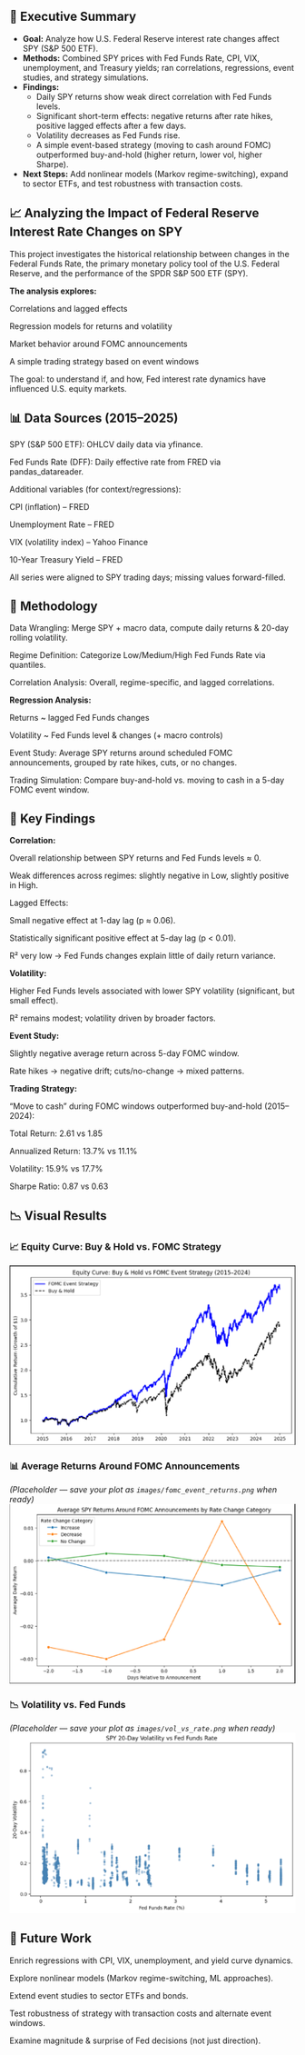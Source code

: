 ## 🚀 Executive Summary

- **Goal:** Analyze how U.S. Federal Reserve interest rate changes affect SPY (S&P 500 ETF).  
- **Methods:** Combined SPY prices with Fed Funds Rate, CPI, VIX, unemployment, and Treasury yields; ran correlations, regressions, event studies, and strategy simulations.  
- **Findings:**  
  - Daily SPY returns show weak direct correlation with Fed Funds levels.  
  - Significant short-term effects: negative returns after rate hikes, positive lagged effects after a few days.  
  - Volatility decreases as Fed Funds rise.  
  - A simple event-based strategy (moving to cash around FOMC) outperformed buy-and-hold (higher return, lower vol, higher Sharpe).  
- **Next Steps:** Add nonlinear models (Markov regime-switching), expand to sector ETFs, and test robustness with transaction costs.


## 📈 Analyzing the Impact of Federal Reserve Interest Rate Changes on SPY

This project investigates the historical relationship between changes in the Federal Funds Rate, the primary monetary policy tool of the U.S. Federal Reserve, and the performance of the SPDR S&P 500 ETF (SPY).

**The analysis explores:**

Correlations and lagged effects

Regression models for returns and volatility

Market behavior around FOMC announcements

A simple trading strategy based on event windows

The goal: to understand if, and how, Fed interest rate dynamics have influenced U.S. equity markets.

## 📊 Data Sources (2015–2025)

SPY (S&P 500 ETF): OHLCV daily data via yfinance.

Fed Funds Rate (DFF): Daily effective rate from FRED via pandas_datareader.

Additional variables (for context/regressions):

CPI (inflation) – FRED

Unemployment Rate – FRED

VIX (volatility index) – Yahoo Finance

10-Year Treasury Yield – FRED

All series were aligned to SPY trading days; missing values forward-filled.

## 🧪 Methodology

Data Wrangling: Merge SPY + macro data, compute daily returns & 20-day rolling volatility.

Regime Definition: Categorize Low/Medium/High Fed Funds Rate via quantiles.

Correlation Analysis: Overall, regime-specific, and lagged correlations.

**Regression Analysis:**

Returns ~ lagged Fed Funds changes

Volatility ~ Fed Funds level & changes (+ macro controls)

Event Study: Average SPY returns around scheduled FOMC announcements, grouped by rate hikes, cuts, or no changes.

Trading Simulation: Compare buy-and-hold vs. moving to cash in a 5-day FOMC event window.

## 🔑 Key Findings

**Correlation:**

Overall relationship between SPY returns and Fed Funds levels ≈ 0.

Weak differences across regimes: slightly negative in Low, slightly positive in High.

Lagged Effects:

Small negative effect at 1-day lag (p ≈ 0.06).

Statistically significant positive effect at 5-day lag (p < 0.01).

R² very low → Fed Funds changes explain little of daily return variance.

**Volatility:**

Higher Fed Funds levels associated with lower SPY volatility (significant, but small effect).

R² remains modest; volatility driven by broader factors.

**Event Study:**

Slightly negative average return across 5-day FOMC window.

Rate hikes → negative drift; cuts/no-change → mixed patterns.

**Trading Strategy:**

“Move to cash” during FOMC windows outperformed buy-and-hold (2015–2024):

Total Return: 2.61 vs 1.85

Annualized Return: 13.7% vs 11.1%

Volatility: 15.9% vs 17.7%

Sharpe Ratio: 0.87 vs 0.63

## 📉 Visual Results

### 📈 Equity Curve: Buy & Hold vs. FOMC Strategy
![Equity Curve](images/equity_curve.png)

### 📊 Average Returns Around FOMC Announcements
*(Placeholder — save your plot as `images/fomc_event_returns.png` when ready)*  
![FOMC Event Returns](images/fomc_event_returns.png)

### 📉 Volatility vs. Fed Funds
*(Placeholder — save your plot as `images/vol_vs_rate.png` when ready)*  
![Volatility vs Fed Funds](images/vol_vs_rate.png)

## 🚀 Future Work

Enrich regressions with CPI, VIX, unemployment, and yield curve dynamics.

Explore nonlinear models (Markov regime-switching, ML approaches).

Extend event studies to sector ETFs and bonds.

Test robustness of strategy with transaction costs and alternate event windows.

Examine magnitude & surprise of Fed decisions (not just direction).
